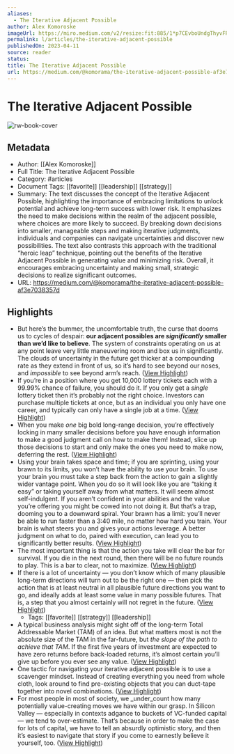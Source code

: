 ```yaml
---
aliases:
  - The Iterative Adjacent Possible
author: Alex Komoroske
imageUrl: https://miro.medium.com/v2/resize:fit:885/1*p7CEvboUndgThyvFR4_0cQ.png
permalink: l/articles/the-iterative-adjacent-possible
publishedOn: 2023-04-11
source: reader
status: 
title: The Iterative Adjacent Possible
url: https://medium.com/@komorama/the-iterative-adjacent-possible-af3e7038357d
---
```

# The Iterative Adjacent Possible

![rw-book-cover](https://miro.medium.com/v2/resize:fit:885/1*p7CEvboUndgThyvFR4_0cQ.png)

## Metadata

- Author: [[Alex Komoroske]]
- Full Title: The Iterative Adjacent Possible
- Category: #articles
- Document Tags: [[favorite]] [[leadership]] [[strategy]]
- Summary: The text discusses the concept of the Iterative Adjacent Possible, highlighting the importance of embracing limitations to unlock potential and achieve long-term success with lower risk. It emphasizes the need to make decisions within the realm of the adjacent possible, where choices are more likely to succeed. By breaking down decisions into smaller, manageable steps and making iterative judgments, individuals and companies can navigate uncertainties and discover new possibilities. The text also contrasts this approach with the traditional “heroic leap” technique, pointing out the benefits of the Iterative Adjacent Possible in generating value and minimizing risk. Overall, it encourages embracing uncertainty and making small, strategic decisions to realize significant outcomes.
- URL: https://medium.com/@komorama/the-iterative-adjacent-possible-af3e7038357d

## Highlights

- But here’s the bummer, the uncomfortable truth, the curse that dooms us to cycles of despair: **our adjacent possibles are _significantly_ smaller than we’d like to believe**. The system of constraints operating on us at any point leave very little maneuvering room and box us in significantly. The clouds of uncertainty in the future get thicker at a compounding rate as they extend in front of us, so it’s hard to see beyond our noses, and _impossible_ to see beyond arm’s reach. ([View Highlight](https://read.readwise.io/read/01j1yeet84df8hg4r0fcaeqcx8))
- If you’re in a position where you get 10,000 lottery tickets each with a 99.99% chance of failure, you should do it. If you only get a _single_ lottery ticket then it’s probably not the right choice. Investors can purchase multiple tickets at once, but as an individual you only have one career, and typically can only have a single job at a time. ([View Highlight](https://read.readwise.io/read/01j1yehb7640hxjpwc0bd4sf5r))
- When you make _one_ big bold long-range decision, you’re effectively locking in many smaller decisions before you have enough information to make a good judgment call on how to make them! Instead, slice up those decisions to start and only make the ones you need to make now, deferring the rest. ([View Highlight](https://read.readwise.io/read/01j1yf0463p3gyp24q45fszk85))
- Using your brain takes space and time; if you are sprinting, using your brawn to its limits, you won’t have the ability to use your brain. To use your brain you must take a step back from the action to gain a slightly wider vantage point. When you do so it will look like you are “taking it easy” or taking yourself away from what matters. It will seem almost self-indulgent. If you aren’t confident in your abilities and the value you’re offering you might be cowed into not doing it. But that’s a trap, dooming you to a downward spiral. Your brawn has a limit: you’ll never be able to run faster than a 3:40 mile, no matter how hard you train. Your brain is what steers you and gives your actions leverage. A better judgment on what to do, paired with execution, can lead you to significantly better results. ([View Highlight](https://read.readwise.io/read/01j1yf5cs7gvysbpbrv642sj8q))
- The most important thing is that the action you take will clear the bar for survival. If you die in the next round, then there will be no future rounds to play. This is a bar to clear, not to maximize. ([View Highlight](https://read.readwise.io/read/01j1yf5sb7c4f2s5gexpmqa9b0))
- If there is a lot of uncertainty — you don’t know which of many plausible long-term directions will turn out to be the right one — then pick the action that is at least neutral in all plausible future directions you want to go, and ideally adds at least some value in many possible futures. That is, a step that you almost certainly will not regret in the future. ([View Highlight](https://read.readwise.io/read/01j1yf6f55av8kme78y0byyv3t))
    - Tags: [[favorite]] [[strategy]] [[leadership]]
- A typical business analysis might sight off of the long-term Total Addressable Market (TAM) of an idea. But what matters most is not the absolute size of the TAM in the far-future, but _the slope of the path to achieve that TAM_. If the first five years of investment are expected to have zero returns before back-loaded returns, it’s almost certain you’ll give up before you ever see any value. ([View Highlight](https://read.readwise.io/read/01j1yf84ppsyfw8dcze060eg9q))
- One tactic for navigating your iterative adjacent possible is to use a scavenger mindset. Instead of creating everything you need from whole cloth, look around to find pre-existing objects that you can duct-tape together into novel combinations. ([View Highlight](https://read.readwise.io/read/01j1yfaec17knmwte7vqb293ne))
- For most people in most of society, we _under_count how many potentially value-creating moves we have within our grasp. In Silicon Valley — especially in contexts adgance to buckets of VC-funded capital — we tend to over-estimate. That’s because in order to make the case for lots of capital, we have to tell an absurdly optimistic story, and then it’s easiest to navigate that story if you come to earnestly believe it yourself, too. ([View Highlight](https://read.readwise.io/read/01j1yfds1n63hv2hbetqhckhqj))
